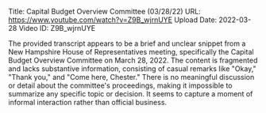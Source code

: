 Title: Capital Budget Overview Committee (03/28/22)
URL: https://www.youtube.com/watch?v=Z9B_wjrnUYE
Upload Date: 2022-03-28
Video ID: Z9B_wjrnUYE

The provided transcript appears to be a brief and unclear snippet from a New Hampshire House of Representatives meeting, specifically the Capital Budget Overview Committee on March 28, 2022. The content is fragmented and lacks substantive information, consisting of casual remarks like "Okay," "Thank you," and "Come here, Chester." There is no meaningful discussion or detail about the committee's proceedings, making it impossible to summarize any specific topic or decision. It seems to capture a moment of informal interaction rather than official business.